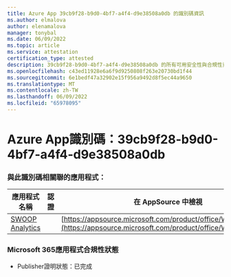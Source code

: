 ```yaml
---
title: Azure App 39cb9f28-b9d0-4bf7-a4f4-d9e38508a0db 的識別碼資訊
ms.author: elmalova
author: elenamalova
manager: tonybal
ms.date: 06/09/2022
ms.topic: article
ms.service: attestation
certification_type: attested
description: 39cb9f28-b9d0-4bf7-a4f4-d9e38508a0db 的所有可用安全性與合規性資訊。
ms.openlocfilehash: c43ed11928e6a6f9d9250808f263e20730bd1f44
ms.sourcegitcommit: 6e1bedf47a32902e15f956a9492d8f5ec44a9650
ms.translationtype: MT
ms.contentlocale: zh-TW
ms.lasthandoff: 06/09/2022
ms.locfileid: "65978095"
---
```

# <a name="azure-app-id-39cb9f28-b9d0-4bf7-a4f4-d9e38508a0db"></a>Azure App識別碼：39cb9f28-b9d0-4bf7-a4f4-d9e38508a0db


### <a name="apps-associated-with-this-id"></a>與此識別碼相關聯的應用程式：
| **應用程式名稱** | **認證** | **在 AppSource 中檢視** |
|--------------|---------------|-----------------------|
| [SWOOP Analytics](../forward/WA200000877.md) |  | [https://appsource.microsoft.com/product/office/WA200000877](https://appsource.microsoft.com/product/office/WA200000877) |

### <a name="microsoft-365-app-compliance-status"></a>Microsoft 365應用程式合規性狀態
- Publisher證明狀態：已完成
